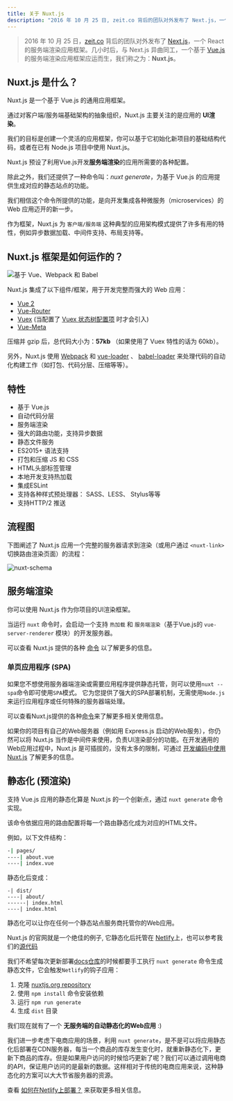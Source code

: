 ```yaml
---
title: 关于 Nuxt.js
description: "2016 年 10 月 25 日, zeit.co 背后的团队对外发布了 Next.js，一个 React 的服务端渲染应用框架。几小时后，与 Next.js 异曲同工，一个基于 Vue.js 的服务端渲染应用框架应运而生，我们称之为：Nuxt.js。"
---
```


> 2016 年 10 月 25 日，[zeit.co](https://zeit.co/) 背后的团队对外发布了 [Next.js](https://zeit.co/blog/next)，一个 React 的服务端渲染应用框架。几小时后，与 Next.js 异曲同工，一个基于 [Vue.js](https://vuejs.org) 的服务端渲染应用框架应运而生，我们称之为：**Nuxt.js**。

## Nuxt.js 是什么？

Nuxt.js 是一个基于 Vue.js 的通用应用框架。

通过对客户端/服务端基础架构的抽象组织，Nuxt.js 主要关注的是应用的 **UI渲染**。

我们的目标是创建一个灵活的应用框架，你可以基于它初始化新项目的基础结构代码，或者在已有 Node.js 项目中使用 Nuxt.js。

Nuxt.js 预设了利用Vue.js开发**服务端渲染**的应用所需要的各种配置。

除此之外，我们还提供了一种命令叫：*nuxt generate*，为基于 Vue.js 的应用提供生成对应的静态站点的功能。

我们相信这个命令所提供的功能，是向开发集成各种微服务（microservices）的 Web 应用迈开的新一步。

作为框架，Nuxt.js 为 `客户端/服务端` 这种典型的应用架构模式提供了许多有用的特性，例如异步数据加载、中间件支持、布局支持等。

## Nuxt.js 框架是如何运作的？

![基于 Vue、Webpack 和 Babel](https://i.imgur.com/avEUftE.png)

Nuxt.js 集成了以下组件/框架，用于开发完整而强大的 Web 应用：
- [Vue 2](https://github.com/vuejs/vue)
- [Vue-Router](https://github.com/vuejs/vue-router)
- [Vuex](https://github.com/vuejs/vuex) (当配置了 [Vuex 状态树配置项](/guide/vuex-store) 时才会引入)
- [Vue-Meta](https://github.com/declandewet/vue-meta)

压缩并 gzip 后，总代码大小为：**57kb** （如果使用了 Vuex 特性的话为 60kb）。

另外，Nuxt.js 使用 [Webpack](https://github.com/webpack/webpack) 和 [vue-loader](https://github.com/vuejs/vue-loader) 、 [babel-loader](https://github.com/babel/babel-loader) 来处理代码的自动化构建工作（如打包、代码分层、压缩等等）。

## 特性

- 基于 Vue.js
- 自动代码分层
- 服务端渲染
- 强大的路由功能，支持异步数据
- 静态文件服务
- ES2015+ 语法支持
- 打包和压缩 JS 和 CSS
- HTML头部标签管理
- 本地开发支持热加载
- 集成ESLint
- 支持各种样式预处理器： SASS、LESS、 Stylus等等
- 支持HTTP/2 推送

## 流程图

下图阐述了 Nuxt.js 应用一个完整的服务器请求到渲染（或用户通过 `<nuxt-link>` 切换路由渲染页面）的流程：

![nuxt-schema](/nuxt-schema.svg)

## 服务端渲染

你可以使用 Nuxt.js 作为你项目的UI渲染框架。

当运行 `nuxt` 命令时，会启动一个支持 `热加载` 和 `服务端渲染`（基于Vue.js的 `vue-server-renderer` 模块）的开发服务器。

可以查看 Nuxt.js 提供的各种 [命令](/guide/commands) 以了解更多的信息。

### 单页应用程序 (SPA)

如果您不想使用服务器端渲染或需要应用程序提供静态托管，则可以使用`nuxt --spa`命令即可使用`SPA`模式。
它为您提供了强大的SPA部署机制，无需使用`Node.js`来运行应用程序或任何特殊的服务器端处理。

可以查看Nuxt.js提供的各种[命令](/guide/commands)来了解更多相关使用信息。

如果你的项目有自己的Web服务器（例如用 Express.js 启动的Web服务），你仍然可以将 Nuxt.js 当作是中间件来使用，负责UI渲染部分的功能。在开发通用的Web应用过程中，Nuxt.js 是可插拔的，没有太多的限制，可通过 [开发编码中使用Nuxt.js](/api/nuxt) 了解更多的信息。

## 静态化 (预渲染)

支持 Vue.js 应用的静态化算是 Nuxt.js 的一个创新点，通过 `nuxt generate` 命令实现。

该命令依据应用的路由配置将每一个路由静态化成为对应的HTML文件。

例如，以下文件结构：

```bash
-| pages/
----| about.vue
----| index.vue
```

静态化后变成：
```
-| dist/
----| about/
------| index.html
----| index.html
```

静态化可以让你在任何一个静态站点服务商托管你的Web应用。

Nuxt.js 的官网就是一个绝佳的例子, 它静态化后托管在 [Netlify](https://www.netlify.com)上，也可以参考我们的[源代码](https://github.com/nuxt/nuxtjs.org)

我们不希望每次更新部署[docs仓库](https://github.com/nuxt/docs)的时候都要手工执行 `nuxt generate` 命令生成静态文件，它会触发`Netlify`的钩子应用：

1. 克隆 [nuxtjs.org repository](https://github.com/nuxt/nuxtjs.org)
2. 使用 `npm install` 命令安装依赖
3. 运行 `npm run generate`
4. 生成 `dist` 目录

我们现在就有了一个 **无服务端的自动静态化的Web应用** :)

我们进一步考虑下电商应用的场景，利用 `nuxt generate`，是不是可以将应用静态化后部署在CDN服务器，每当一个商品的库存发生变化时，就重新静态化下，更新下商品的库存。但是如果用户访问的时候恰巧更新了呢？我们可以通过调用电商的API，保证用户访问的是最新的数据。这样相对于传统的电商应用来说，这种静态化的方案可以大大节省服务器的资源。

<div class="Alert">

查看 [如何在Netlify上部署？](/faq/netlify-deployment) 来获取更多相关信息。

</div>
